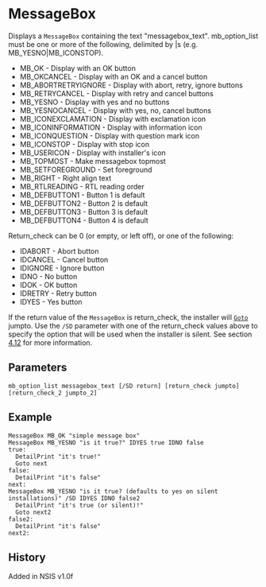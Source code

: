 # MessageBox

Displays a `MessageBox` containing the text "messagebox\_text". mb\_option\_list must be one or more of the following, delimited by |s (e.g. MB\_YESNO|MB\_ICONSTOP).

* MB_OK - Display with an OK button
* MB_OKCANCEL - Display with an OK and a cancel button
* MB_ABORTRETRYIGNORE - Display with abort, retry, ignore buttons
* MB_RETRYCANCEL - Display with retry and cancel buttons
* MB_YESNO - Display with yes and no buttons
* MB_YESNOCANCEL - Display with yes, no, cancel buttons
* MB_ICONEXCLAMATION - Display with exclamation icon
* MB_ICONINFORMATION - Display with information icon
* MB_ICONQUESTION - Display with question mark icon
* MB_ICONSTOP - Display with stop icon
* MB_USERICON - Display with installer's icon
* MB_TOPMOST - Make messagebox topmost
* MB_SETFOREGROUND - Set foreground
* MB_RIGHT - Right align text
* MB_RTLREADING - RTL reading order
* MB_DEFBUTTON1 - Button 1 is default
* MB_DEFBUTTON2 - Button 2 is default
* MB_DEFBUTTON3 - Button 3 is default
* MB_DEFBUTTON4 - Button 4 is default

Return_check can be 0 (or empty, or left off), or one of the following:

* IDABORT - Abort button
* IDCANCEL - Cancel button
* IDIGNORE - Ignore button
* IDNO - No button
* IDOK - OK button
* IDRETRY - Retry button
* IDYES - Yes button

If the return value of the `MessageBox` is return_check, the installer will [`Goto`][1] jumpto.
Use the `/SD` parameter with one of the return_check values above to specify the option that will be used when the installer is silent. See section [4.12][2] for more information.

## Parameters

    mb_option_list messagebox_text [/SD return] [return_check jumpto] [return_check_2 jumpto_2]

## Example

    MessageBox MB_OK "simple message box"
    MessageBox MB_YESNO "is it true?" IDYES true IDNO false
    true:
      DetailPrint "it's true!"
      Goto next
    false:
      DetailPrint "it's false"
    next:
    MessageBox MB_YESNO "is it true? (defaults to yes on silent installations)" /SD IDYES IDNO false2
      DetailPrint "it's true (or silent)!"
      Goto next2
    false2:
      DetailPrint "it's false"
    next2:

## History

Added in NSIS v1.0f

[1]: Goto.md
[2]: http://nsis.sourceforge.net/Docs//Chapter4.html#4.12